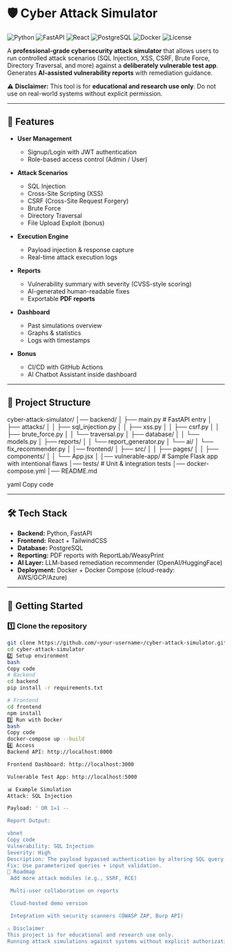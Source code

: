 # 🛡️ Cyber Attack Simulator

![Python](https://img.shields.io/badge/Python-3.10-blue?logo=python&logoColor=white)
![FastAPI](https://img.shields.io/badge/FastAPI-Backend-009688?logo=fastapi)
![React](https://img.shields.io/badge/React-Frontend-61DAFB?logo=react&logoColor=black)
![PostgreSQL](https://img.shields.io/badge/PostgreSQL-DB-336791?logo=postgresql)
![Docker](https://img.shields.io/badge/Docker-Containerized-2496ED?logo=docker)
![License](https://img.shields.io/badge/License-MIT-green)

A **professional-grade cybersecurity attack simulator** that allows users to run controlled attack scenarios (SQL Injection, XSS, CSRF, Brute Force, Directory Traversal, and more) against a **deliberately vulnerable test app**.  
Generates **AI-assisted vulnerability reports** with remediation guidance.  

⚠️ **Disclaimer:** This tool is for **educational and research use only**. Do not use on real-world systems without explicit permission.  

---

## 🚀 Features

- **User Management**
  - Signup/Login with JWT authentication  
  - Role-based access control (Admin / User)  

- **Attack Scenarios**
  - SQL Injection  
  - Cross-Site Scripting (XSS)  
  - CSRF (Cross-Site Request Forgery)  
  - Brute Force  
  - Directory Traversal  
  - File Upload Exploit (bonus)  

- **Execution Engine**
  - Payload injection & response capture  
  - Real-time attack execution logs  

- **Reports**
  - Vulnerability summary with severity (CVSS-style scoring)  
  - AI-generated human-readable fixes  
  - Exportable **PDF reports**  

- **Dashboard**
  - Past simulations overview  
  - Graphs & statistics  
  - Logs with timestamps  

- **Bonus**
  - CI/CD with GitHub Actions  
  - AI Chatbot Assistant inside dashboard  

---

## 📂 Project Structure

cyber-attack-simulator/
│── backend/
│ ├── main.py # FastAPI entry
│ ├── attacks/
│ │ ├── sql_injection.py
│ │ ├── xss.py
│ │ ├── csrf.py
│ │ ├── brute_force.py
│ │ └── traversal.py
│ ├── database/
│ │ └── models.py
│ ├── reports/
│ │ └── report_generator.py
│ └── ai/
│ └── fix_recommender.py
│
│── frontend/
│ ├── src/
│ │ ├── pages/
│ │ ├── components/
│ │ └── App.jsx
│
│── vulnerable-app/ # Sample Flask app with intentional flaws
│── tests/ # Unit & integration tests
│── docker-compose.yml
│── README.md

yaml
Copy code

---

## 🛠 Tech Stack

- **Backend:** Python, FastAPI  
- **Frontend:** React + TailwindCSS  
- **Database:** PostgreSQL  
- **Reporting:** PDF reports with ReportLab/WeasyPrint  
- **AI Layer:** LLM-based remediation recommender (OpenAI/HuggingFace)  
- **Deployment:** Docker + Docker Compose (cloud-ready: AWS/GCP/Azure)  

---

## 🔧 Getting Started

### 1️⃣ Clone the repository
```bash
git clone https://github.com/<your-username>/cyber-attack-simulator.git
cd cyber-attack-simulator
2️⃣ Setup environment
bash
Copy code
# Backend
cd backend
pip install -r requirements.txt

# Frontend
cd frontend
npm install
3️⃣ Run with Docker
bash
Copy code
docker-compose up --build
4️⃣ Access
Backend API: http://localhost:8000

Frontend Dashboard: http://localhost:3000

Vulnerable Test App: http://localhost:5000

📊 Example Simulation
Attack: SQL Injection

Payload: ' OR 1=1 --

Report Output:

vbnet
Copy code
Vulnerability: SQL Injection
Severity: High
Description: The payload bypassed authentication by altering SQL query.
Fix: Use parameterized queries + input validation.
📖 Roadmap
 Add more attack modules (e.g., SSRF, RCE)

 Multi-user collaboration on reports

 Cloud-hosted demo version

 Integration with security scanners (OWASP ZAP, Burp API)

⚠️ Disclaimer
This project is for educational and research use only.
Running attack simulations against systems without explicit authorization is illegal.

